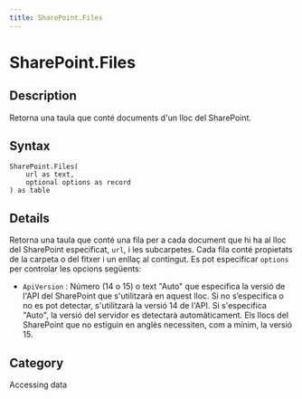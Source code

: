 ```yaml
---
title: SharePoint.Files
---
```


# SharePoint.Files


## Description

Retorna una taula que conté documents d&#39;un lloc del SharePoint.


## Syntax

```powerquery
SharePoint.Files(
    url as text,
    optional options as record
) as table
```


## Details

Retorna una taula que conté una fila per a cada document que hi ha al lloc del SharePoint especificat, <code>url</code>, i les subcarpetes. Cada fila conté propietats de la carpeta o del fitxer i un enllaç al contingut. Es pot especificar <code>options</code> per controlar les opcions següents:    <ul><li><code>ApiVersion</code> : N&#250;mero (14 o 15) o text &quot;Auto&quot; que especifica la versi&#243; de l&#39;API del SharePoint que s&#39;utilitzar&#224; en aquest lloc. Si no s’especifica o no es pot detectar, s&#39;utilitzar&#224; la versi&#243; 14 de l&#39;API. Si s&#39;especifica &quot;Auto&quot;, la versi&#243; del servidor es detectar&#224; autom&#224;ticament. Els llocs del SharePoint que no estiguin en angl&#232;s necessiten, com a m&#237;nim, la versi&#243; 15.</li></ul>    



## Category
Accessing data
